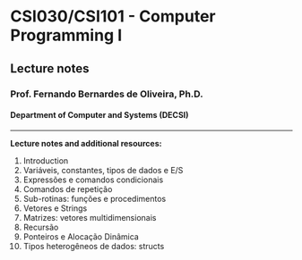 # CSI030/CSI101 - Computer Programming I

## Lecture notes

### **Prof. Fernando Bernardes de Oliveira, Ph.D.**

#### Department of Computer and Systems (DECSI)

---

**Lecture notes and additional resources:**

1. Introduction
1. Variáveis, constantes, tipos de dados e E/S
1. Expressões e comandos condicionais
1. Comandos de repetição
1. Sub-rotinas: funções e procedimentos
1. Vetores e Strings
1. Matrizes: vetores multidimensionais
1. Recursão
1. Ponteiros e Alocação Dinâmica
1. Tipos heterogêneos de dados: structs
